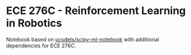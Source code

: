 # ECE 276C - Reinforcement Learning in Robotics

Notebook based on [ucsdets/scipy-ml-notebook](https://hub.docker.com/repository/docker/ucsdets/scipy-ml-notebook) with additional dependencies for ECE 276C.

